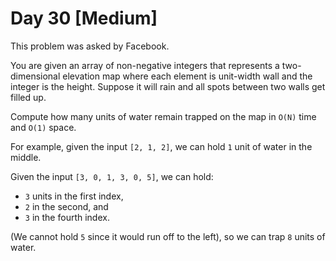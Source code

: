 # Day 30 \[Medium\]

This problem was asked by Facebook.

You are given an array of non-negative integers that represents a two-dimensional elevation map where each element is
unit-width wall and the integer is the height. Suppose it will rain and all spots between two walls get filled up.

Compute how many units of water remain trapped on the map in `O(N)` time and `O(1)` space.

For example, given the input `[2, 1, 2]`, we can hold `1` unit of water in the middle.

Given the input `[3, 0, 1, 3, 0, 5]`, we can hold:
 * `3` units in the first index,
 * `2` in the second, and
 * `3` in the fourth index.
  
(We cannot hold `5` since it would run off to the left), so we can trap `8` units of water.